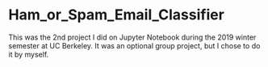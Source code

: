 # Ham_or_Spam_Email_Classifier
This was the 2nd project I did on Jupyter Notebook during the 2019 winter semester at UC Berkeley. It was an optional group project, but I chose to do it by myself.
